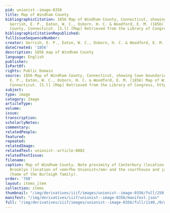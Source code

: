 ```yaml
---
pid: unionist--image-0356
title: Map of Windham County
bibliographicCitation: 1856 Map of Windham County, Connecticut, showing town boundaries.
  Gerrish, E. P., Eaton, W. C., Osborn, H. C. & Woodford, E. M. (1856) Map of Windham
  County, Connecticut. [S.l] [Map] Retrieved from the Library of Congress, https://www.loc.gov/item/2001620487/.
bibliographicCitationRepublished: 
fullIssueSequenceNumber: 
creator: Gerrish, E. P., Eaton, W. C., Osborn, H. C. & Woodford, E. M.
dateCreated: '1856'
description: 1856 map of Windham County
language: English
publisher: 
IsPartOf: 
rights: Public Domain
source: 1856 Map of Windham County, Connecticut, showing town boundaries. Gerrish,
  E. P., Eaton, W. C., Osborn, H. C. & Woodford, E. M. (1856) Map of Windham County,
  Connecticut. [S.l] [Map] Retrieved from the Library of Congress, https://www.loc.gov/item/2001620487/.
subject: 
type: image
category: Image
articleType: 
volume: 
issue: 
transcription: 
scholarlyNotes: 
commentary: 
relatedPeople: 
featured: 
repeated: 
relatedImage: 
relatedText: unionist--article-0002
relatedTextIssue: 
filename: 
caption: Map of Windham County. Note proximity of Canterbury (location of the school),
  Brooklyn (location of <em>The Unionist</em> and the courthouse and jail, and Plainfield
  (home of the Burleigh family).
order: '768'
layout: items_item
collection: items
thumbnail: "/img/derivatives/iiif/images/unionist--image-0356/full/250,/0/default.jpg"
manifest: "/img/derivatives/iiif/unionist--image-0356/manifest.json"
full: "/img/derivatives/iiif/images/unionist--image-0356/full/1140,/0/default.jpg"
---
```


